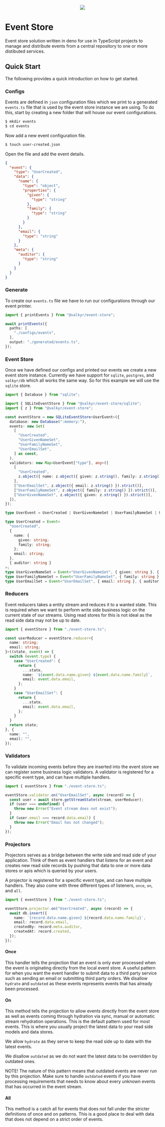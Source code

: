 <p align="center">
  <img src="https://user-images.githubusercontent.com/1998130/229430454-ca0f2811-d874-4314-b13d-c558de8eec7e.svg" />
</p>

# Event Store

Event store solution written in deno for use in TypeScript projects to manage and distribute events from a central
repository to one or more distibuted services.

## Quick Start

The following provides a quick introduction on how to get started.

### Configs

Events are defined in `json` configuration files which we print to a generated `events.ts` file that is used by the
event store instance we are using. To do this, start by creating a new folder that will house our event configurations.

```sh
$ mkdir events
$ cd events
```

Now add a new event configuration file.

```sh
$ touch user-created.json
```

Open the file and add the event details.

```json
{
  "event": {
    "type": "UserCreated",
    "data": {
      "name": {
        "type": "object",
        "properties": {
          "given": {
            "type": "string"
          },
          "family": {
            "type": "string"
          }
        }
      },
      "email": {
        "type": "string"
      }
    },
    "meta": {
      "auditor": {
        "type": "string"
      }
    }
  }
}
```

### Generate

To create our `events.ts` file we have to run our configurations through our event printer.

```ts
import { printEvents } from "@valkyr/event-store";

await printEvents({
  paths: [
    "./configs/events",
  ],
  output: "./generated/events.ts",
});
```

### Event Store

Once we have defined our configs and printed our events we create a new event store instance. Currently we have support
for `sqlite`, `postgres`, and `valkyr/db` which all works the same way. So for this example we will use the `sqlite`
store.

```ts
import { Database } from "sqlite";

import { SQLiteEventStore } from "@valkyr/event-store/sqlite";
import { z } from "@valkyr/event-store";

const eventStore = new SQLiteEventStore<UserEvent>({
  database: new Database(":memory:"),
  events: new Set(
    [
      "UserCreated",
      "UserGivenNameSet",
      "UserFamilyNameSet",
      "UserEmailSet",
    ] as const,
  ),
  validators: new Map<UserEvent["type"], any>([
    [
      "UserCreated",
      z.object({ name: z.object({ given: z.string(), family: z.string() }).strict(), email: z.string() }).strict(),
    ],
    ["UserEmailSet", z.object({ email: z.string() }).strict()],
    ["UserFamilyNameSet", z.object({ family: z.string() }).strict()],
    ["UserGivenNameSet", z.object({ given: z.string() }).strict()],
  ]),
});

type UserEvent = UserCreated | UserGivenNameSet | UserFamilyNameSet | UserEmailSet;

type UserCreated = Event<
  "UserCreated",
  {
    name: {
      given: string;
      family: string;
    };
    email: string;
  },
  { auditor: string }
>;
type UserGivenNameSet = Event<"UserGivenNameSet", { given: string }, { auditor: string }>;
type UserFamilyNameSet = Event<"UserFamilyNameSet", { family: string }, { auditor: string }>;
type UserEmailSet = Event<"UserEmailSet", { email: string }, { auditor: string }>;
```

### Reducers

Event reducers takes a entity stream and reduces it to a wanted state. This is required when we want to perform write
side business logic on the current state of our streams. Using read stores for this is not ideal as the read side data
may not be up to date.

```ts
import { eventStore } from "./event-store.ts";

const userReducer = eventStore.reducer<{
  name: string;
  email: string;
}>((state, event) => {
  switch (event.type) {
    case "UserCreated": {
      return {
        ...state,
        name: `${event.data.name.given} ${event.data.name.family}`,
        email: event.data.email,
      };
    }
    case "UserEmailSet": {
      return {
        ...state,
        email: event.data.email,
      };
    }
  }
  return state;
}, {
  name: "",
  email: "",
});
```

### Validators

To validate incoming events before they are inserted into the event store we can register some business logic
validators. A validator is registered for a specific event type, and can have multiple handlers.

```ts
import { eventStore } from "./event-store.ts";

eventStore.validator.on("UserEmailSet", async (record) => {
  const user = await store.getStreamState(stream, userReducer);
  if (user === undefined) {
    throw new Error("Event stream does not exist");
  }
  if (user.email === record.data.email) {
    throw new Error("Email has not changed");
  }
});
```

### Projectors

Projectors serves as a bridge between the write side and read side of your application. Think of them as event handlers
that listens for an event and creates new read side records by pushing that data to one or more data stores or apis
which is queried by your users.

A projector is registered for a specific event type, and can have multiple handlers. They also come with three different
types of listeners, `once`, `on`, and `all`.

```ts
import { eventStore } from "./event-store.ts";

eventStore.projector.on("UserCreated", async (record) => {
  await db.insert({
    name: `{record.data.name.given} ${record.data.name.family}`,
    email: record.data.email,
    createdBy: record.meta.auditor,
    createdAt: record.created,
  });
});
```

#### Once

This handler tells the projection that an event is only ever processed when the event is originating directly from the
local event store. A useful pattern for when you want the event handler to submit data to a third party service such as
sending an email or submitting third party orders. We disallow `hydrate` and `outdated` as these events represents
events that has already been processed.

#### On

This method tells the projection to allow events directly from the event store as well as events coming through
hydration via sync, manual or automatic stream rehydration operations. This is the default pattern used for most events.
This is where you usually project the latest data to your read side models and data stores.

We allow `hydrate` as they serve to keep the read side up to date with the latest events.

We disallow `outdated` as we do not want the latest data to be overridden by outdated ones.

NOTE! The nature of this pattern means that outdated events are never run by this projection. Make sure to handle
`outdated` events if you have processing requirements that needs to know about every unknown events that has occurred in
the event stream.

#### All

This method is a catch all for events that does not fall under the stricter definitions of once and on patterns. This is
a good place to deal with data that does not depend on a strict order of events.
